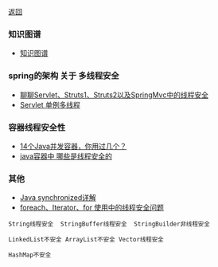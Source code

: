 [返回](/java/index)

### 知识图谱
* [知识图谱](knowledge/index)

### spring的架构 关于 多线程安全
* [聊聊Servlet、Struts1、Struts2以及SpringMvc中的线程安全](https://developer.aliyun.com/article/581565)
* [Servlet 单例多线程](servlet-single-mode-multi-threads)

### 容器线程安全性
* [14个Java并发容器，你用过几个？](https://zhuanlan.zhihu.com/p/268231810)
* [java容器中   哪些是线程安全的](https://www.cnblogs.com/mark5/p/11107310.html)


### 其他
* [Java synchronized详解](https://www.cnblogs.com/devinzhang/archive/2011/12/14/2287675.html)
* [foreach、Iterator、for 使用中的线程安全问题](https://blog.csdn.net/weixin_41922349/article/details/105530836)


```
String线程安全  StringBuffer线程安全  StringBuilder非线程安全

LinkedList不安全 ArrayList不安全 Vector线程安全

HashMap不安全

```